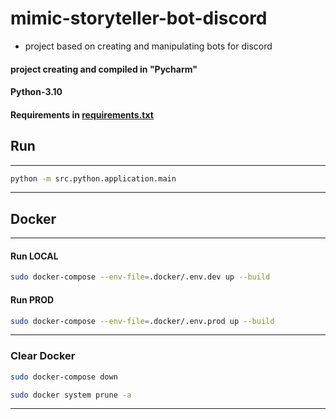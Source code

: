 # mimic-storyteller-bot-discord

- project based on creating and manipulating bots for discord

#### project creating and compiled in "Pycharm"

#### Python-3.10

#### Requirements in [requirements.txt](requirements.txt)

## Run

 - --------------------------------------------------

```bash
python -m src.python.application.main
```

 - --------------------------------------------------

## Docker

 - --------------------------------------------------

#### Run LOCAL

```bash
sudo docker-compose --env-file=.docker/.env.dev up --build 
```

#### Run PROD

```bash
sudo docker-compose --env-file=.docker/.env.prod up --build 
```

 - --------------------------------------------------

### Clear Docker

```bash
sudo docker-compose down
```

```bash
sudo docker system prune -a
```

 - --------------------------------------------------
